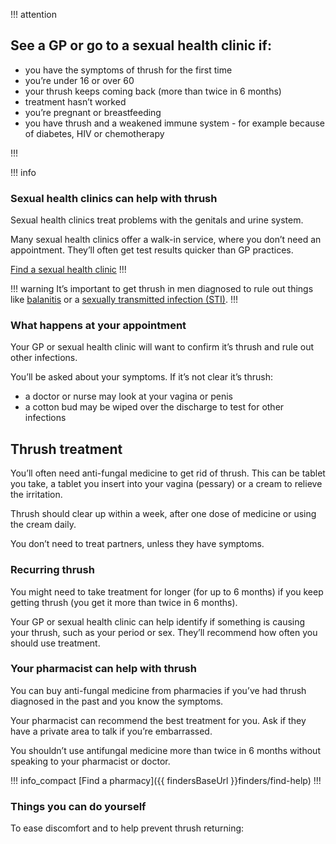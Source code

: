 !!! attention
## See a GP or go to a sexual health clinic if:

- you have the symptoms of thrush for the first time
- you’re under 16 or over 60
- your thrush keeps coming back (more than twice in 6 months)
- treatment hasn’t worked
- you’re pregnant or breastfeeding
- you have thrush and a weakened immune system - for example because of
  diabetes, HIV or chemotherapy

!!!

!!! info
### Sexual health clinics can help with thrush

Sexual health clinics treat problems with the genitals and urine system.

Many sexual health clinics offer a walk-in service, where you don’t need an
appointment. They’ll often get test results quicker than GP practices.

[Find a sexual health clinic](http://www.nhs.uk/service-search/Sexual-health-information-and-support/LocationSearch/734)
!!!

!!! warning
It’s important to get thrush in men diagnosed to rule out things like [balanitis](http://www.nhs.uk/Conditions/Balanitis/Pages/Introduction.aspx) or a [sexually transmitted infection (STI)](http://www.nhs.uk/Conditions/Sexually-transmitted-infections/Pages/Introduction.aspx).
!!!


### What happens at your appointment

Your GP or sexual health clinic will want to confirm it’s thrush and rule out
other infections.

You’ll be asked about your symptoms. If it’s not clear it’s thrush:

- a doctor or nurse may look at your vagina or penis
- a cotton bud may be wiped over the discharge to test for other infections

## Thrush treatment

You’ll often need anti-fungal medicine to get rid of thrush. This can be tablet you
take, a tablet you insert into your vagina (pessary) or a cream to relieve the
irritation.

Thrush should clear up within a week, after one dose of medicine or using the
cream daily.

You don’t need to treat partners, unless they have symptoms.

### Recurring thrush

You might need to take treatment for longer (for up to 6 months) if you keep
getting thrush (you get it more than twice in 6 months).

Your GP or sexual health clinic can help identify if something is causing your
thrush, such as your period or sex. They’ll recommend how often you should use
treatment.

### Your pharmacist can help with thrush

You can buy anti-fungal medicine from pharmacies if you’ve had thrush diagnosed
in the past and you know the symptoms.

Your pharmacist can recommend the best treatment for you.  Ask if they have a
private area to talk if you’re embarrassed.

You shouldn’t use antifungal medicine more than twice in 6 months without
speaking to your pharmacist or doctor.

!!! info_compact
  [Find a pharmacy]({{ findersBaseUrl }}finders/find-help)
!!!

### Things you can do yourself

To ease discomfort and to help prevent thrush returning:
